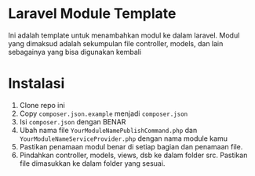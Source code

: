 # Laravel Module Template
Ini adalah template untuk menambahkan modul ke dalam laravel. Modul yang dimaksud adalah sekumpulan file controller, models, dan lain sebagainya yang bisa digunakan kembali

# Instalasi
1. Clone repo ini
2. Copy `composer.json.example` menjadi `composer.json`
3. Isi `composer.json` dengan BENAR
4. Ubah nama file `YourModuleNamePublishCommand.php` dan `YourModuleNameServiceProvider.php` dengan nama module kamu
5. Pastikan penamaan modul benar di setiap bagian dan penamaan file.
6. Pindahkan controller, models, views, dsb ke dalam folder src. Pastikan file dimasukkan ke dalam folder yang sesuai. 

